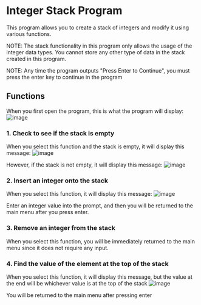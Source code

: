 # Integer Stack Program
This program allows you to create a stack of integers and modify it using various functions.

NOTE: The stack functionality in this program only allows the usage of the integer data types. You cannot store any other type of data in the stack created in this program.

NOTE: Any time the program outputs "Press Enter to Continue", you must press the enter key to continue in the program

## Functions

When you first open the program, this is what the program will display:
![image](https://github.com/user-attachments/assets/63cacd88-c268-421b-b3fe-a1b24075f9dd)

### 1. Check to see if the stack is empty

When you select this function and the stack is empty, it will display this message:
![image](https://github.com/user-attachments/assets/1a2dfe11-bf2a-4ebe-981f-095d96d00440)

However, if the stack is not empty, it will display this message:
![image](https://github.com/user-attachments/assets/7c0f9932-58de-4128-ae9f-57aa64395f8b)

### 2. Insert an integer onto the stack

When you select this function, it will display this message:
![image](https://github.com/user-attachments/assets/206daae2-a7bb-4c35-b66a-0349d079d58c)

Enter an integer value into the prompt, and then you will be returned to the main menu after you press enter.

### 3. Remove an integer from the stack

When you select this function, you will be immediately returned to the main menu since it does not require any input.

### 4. Find the value of the element at the top of the stack

When you select this function, it will display this message, but the value at the end will be whichever value is at the top of the stack
![image](https://github.com/user-attachments/assets/7bcd57bb-aa3b-49ff-8716-9c8f83d30c7f)

You will be returned to the main menu after pressing enter
